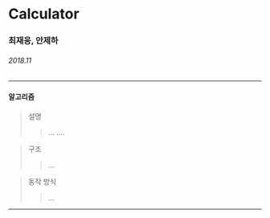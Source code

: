 # Calculator

### 최재웅, 안제하

###### 2018.11
___
#### 알고리즘

> 설명
>> ...
....

> 구조
>> ...

> 동작 방식
>> ...
___
